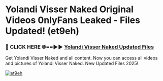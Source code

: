 # Yolandi Visser Naked Original Videos 0nlyFans Leaked - Files Updated! (et9eh)

<h3>🔴 CLICK HERE 🌐==►► <a href="https://tinyurl.com/up5wt9bj" rel="nofollow">Yolandi Visser Naked Updated Files</a></h3>

Get Yolandi Visser Naked and all content. Now you can access all videos and pictures of Yolandi Visser Naked. New Updated Files 2025!

[![et9eh](https://i.imgur.com/ABiUzMV.gif)](https://tinyurl.com/up5wt9bj)
